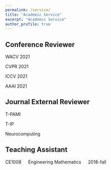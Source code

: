 ```yaml
---
permalink: /service/
title: "Academic Service"
excerpt: "Academic Service"
author_profile: true
---
```


Conference Reviewer
------
WACV 2021

CVPR 2021

ICCV 2021

AAAI 2021



Journal External Reviewer
------
T-PAMI

T-IP

Neurocomputing




Teaching Assistant
------
CE1008 &emsp; Engineering Mathematics &emsp; 2018-fall

